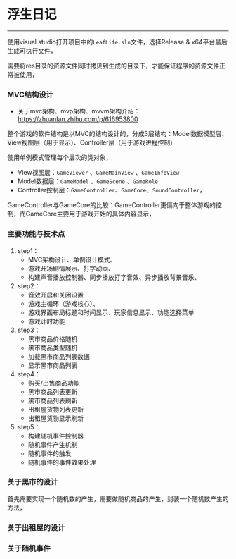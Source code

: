 # 浮生日记

---

使用visual studio打开项目中的`LeafLife.sln`文件，选择Release & x64平台最后生成可执行文件，

需要将res目录的资源文件同时拷贝到生成的目录下，才能保证程序的资源文件正常被使用，

### MVC结构设计

- 关于mvc架构、mvp架构、mvvm架构介绍：https://zhuanlan.zhihu.com/p/616953800

整个游戏的软件结构是以MVC的结构设计的，分成3层结构：Model数据模型层、View视图层（用于显示）、Controller层（用于游戏进程控制） 

使用单例模式管理每个层次的类对象，

- View视图层：`GameViewer` 、`GameMainView` 、`GameInfoView` 
- Model数据层：`GameModel` 、`GameScene` 、`GameRole`  
- Controller控制层：`GameController`、`GameCore`、`SoundController`，

GameController与GameCore的比较：GameController更偏向于整体游戏的控制，而GameCore主要用于游戏开始的具体内容显示，

### 主要功能与技术点

1. step1：
    - MVC架构设计、单例设计模式、
    - 游戏开场剧情展示、打字动画、
    - 构建声音播放控制器、同步播放打字音效、异步播放背景音乐、
2. step2：
    - 音效开启和关闭设置
    - 游戏主循环（游戏核心）、
    - 游戏界面布局标题和时间显示、玩家信息显示、功能选择菜单
    - 游戏计时功能
4. step3：
    - 黑市商品价格随机
    - 黑市商品类型随机
    - 加载黑市商品列表数据
    - 显示黑市商品列表
5. step4：
    - 购买/出售商品功能
    - 黑市商品列表更新
    - 黑市商品列表刷新
    - 出租屋货物列表更新
    - 出租屋货物显示刷新
6. step5：
    - 构建随机事件控制器
    - 随机事件产生机制
    - 随机事件的触发
    - 随机事件的事件效果处理

### 关于黑市的设计

首先需要实现一个随机数的产生，需要做随机商品的产生，封装一个随机数产生的方法，







### 关于出租屋的设计







### 关于随机事件



















